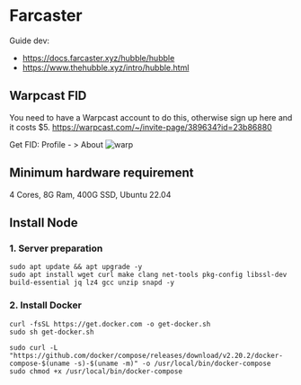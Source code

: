 # Farcaster

Guide dev:

- https://docs.farcaster.xyz/hubble/hubble
- https://www.thehubble.xyz/intro/hubble.html

## Warpcast FID
You need to have a Warpcast account to do this, otherwise sign up here and it costs $5.
https://warpcast.com/~/invite-page/389634?id=23b86880

Get FID:
Profile - > About
![warp](https://github.com/nodesynctop/Farcaster/assets/124766822/df6a2242-70d1-48e1-bc0f-7235dd441069)


## Minimum hardware requirement
4 Cores, 8G Ram,  400G SSD, Ubuntu 22.04

## Install Node

### 1. Server preparation
```
sudo apt update && apt upgrade -y
sudo apt install wget curl make clang net-tools pkg-config libssl-dev build-essential jq lz4 gcc unzip snapd -y
```
### 2. Install Docker
```
curl -fsSL https://get.docker.com -o get-docker.sh
sudo sh get-docker.sh
```
```
sudo curl -L "https://github.com/docker/compose/releases/download/v2.20.2/docker-compose-$(uname -s)-$(uname -m)" -o /usr/local/bin/docker-compose
sudo chmod +x /usr/local/bin/docker-compose
```


